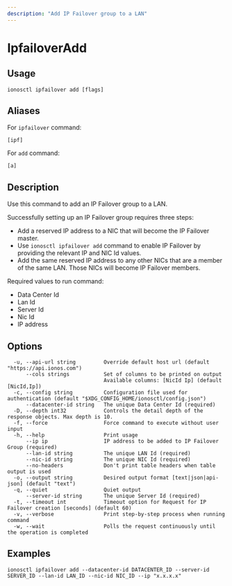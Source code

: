 ```yaml
---
description: "Add IP Failover group to a LAN"
---
```


# IpfailoverAdd

## Usage

```text
ionosctl ipfailover add [flags]
```

## Aliases

For `ipfailover` command:

```text
[ipf]
```

For `add` command:

```text
[a]
```

## Description

Use this command to add an IP Failover group to a LAN.

Successfully setting up an IP Failover group requires three steps:

* Add a reserved IP address to a NIC that will become the IP Failover master.
* Use `ionosctl ipfailover add` command to enable IP Failover by providing the relevant IP and NIC Id values.
* Add the same reserved IP address to any other NICs that are a member of the same LAN. Those NICs will become IP Failover members.

Required values to run command:

* Data Center Id
* Lan Id
* Server Id
* Nic Id
* IP address

## Options

```text
  -u, --api-url string         Override default host url (default "https://api.ionos.com")
      --cols strings           Set of columns to be printed on output 
                               Available columns: [NicId Ip] (default [NicId,Ip])
  -c, --config string          Configuration file used for authentication (default "$XDG_CONFIG_HOME/ionosctl/config.json")
      --datacenter-id string   The unique Data Center Id (required)
  -D, --depth int32            Controls the detail depth of the response objects. Max depth is 10.
  -f, --force                  Force command to execute without user input
  -h, --help                   Print usage
      --ip ip                  IP address to be added to IP Failover Group (required)
      --lan-id string          The unique LAN Id (required)
      --nic-id string          The unique NIC Id (required)
      --no-headers             Don't print table headers when table output is used
  -o, --output string          Desired output format [text|json|api-json] (default "text")
  -q, --quiet                  Quiet output
      --server-id string       The unique Server Id (required)
  -t, --timeout int            Timeout option for Request for IP Failover creation [seconds] (default 60)
  -v, --verbose                Print step-by-step process when running command
  -w, --wait                   Polls the request continuously until the operation is completed 
```

## Examples

```text
ionosctl ipfailover add --datacenter-id DATACENTER_ID --server-id SERVER_ID --lan-id LAN_ID --nic-id NIC_ID --ip "x.x.x.x"
```

